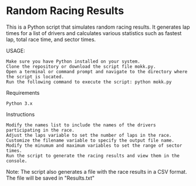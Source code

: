 # Random Racing Results

This is a Python script that simulates random racing results. It generates lap times for a list of drivers and calculates various statistics such as fastest lap, total race time, and sector times.

USAGE:

    Make sure you have Python installed on your system.
    Clone the repository or download the script file mokk.py.
    Open a terminal or command prompt and navigate to the directory where the script is located.
    Run the following command to execute the script: python mokk.py

Requirements

    Python 3.x

Instructions

    Modify the names list to include the names of the drivers participating in the race.
    Adjust the laps variable to set the number of laps in the race.
    Customize the filename variable to specify the output file name.
    Modify the minumum and maximum variables to set the range of sector times.
    Run the script to generate the racing results and view them in the console.
Note: The script also generates a file with the race results in a CSV format. The file will be saved in "Results.txt"


